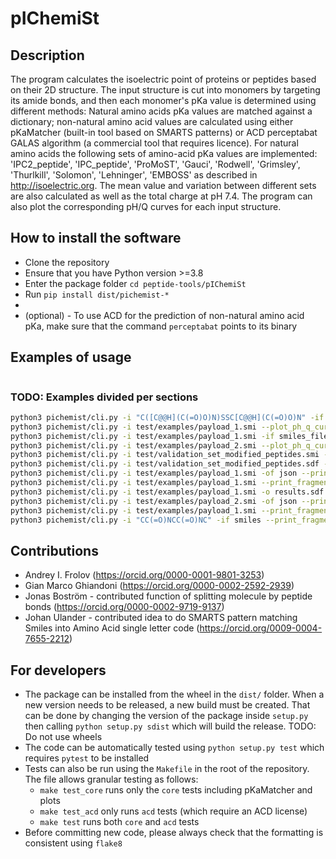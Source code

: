 # pIChemiSt

## Description
The program calculates the isoelectric point of proteins or peptides based on their 2D structure. The input structure is cut into monomers by targeting its amide bonds, and then each monomer's pKa value is determined using different methods: Natural amino acids pKa values are matched against a dictionary; non-natural amino acid values are calculated using either pKaMatcher (built-in tool based on SMARTS patterns) or ACD perceptabat GALAS algorithm (a commercial tool that requires licence). For natural amino acids the following sets of amino-acid pKa values are implemented: 'IPC2_peptide', 'IPC_peptide', 'ProMoST', 'Gauci', 'Rodwell', 'Grimsley', 'Thurlkill', 'Solomon', 'Lehninger', 'EMBOSS' as described in http://isoelectric.org. The mean value and variation between different sets are also calculated as well as the total charge at pH 7.4. The program can also plot the corresponding pH/Q curves for each input structure.

## How to install the software
- Clone the repository
- Ensure that you have Python version >=3.8
- Enter the package folder `cd peptide-tools/pIChemiSt`
- Run `pip install dist/pichemist-*`
- 
- (optional) - To use ACD for the prediction of non-natural amino acid pKa, make sure that the command `perceptabat` points to its binary

## Examples of usage
```python

```
### TODO: Examples divided per sections
```bash
python3 pichemist/cli.py -i "C([C@@H](C(=O)O)N)SSC[C@@H](C(=O)O)N" -if smiles_stdin --plot_ph_q_curve --print_fragment_pkas --method pkamatcher
python3 pichemist/cli.py -i test/examples/payload_1.smi --plot_ph_q_curve --print_fragment_pkas --method pkamatcher
python3 pichemist/cli.py -i test/examples/payload_1.smi -if smiles_file --plot_ph_q_curve --print_fragment_pkas --method pkamatcher
python3 pichemist/cli.py -i test/examples/payload_2.smi --plot_ph_q_curve -tfp plot --print_fragment_pkas --method pkamatcher
python3 pichemist/cli.py -i test/validation_set_modified_peptides.smi -if smiles_file --print_fragment_pkas --method pkamatcher
python3 pichemist/cli.py -i test/validation_set_modified_peptides.sdf -if sdf --print_fragment_pkas --method pkamatcher
python3 pichemist/cli.py -i test/examples/payload_1.smi -of json --print_fragment_pkas --method pkamatcher
python3 pichemist/cli.py -i test/examples/payload_1.smi --print_fragment_pkas --method acd
python3 pichemist/cli.py -i test/examples/payload_1.smi -o results.sdf -of sdf --print_fragment_pkas --method pkamatcher
python3 pichemist/cli.py -i test/examples/payload_2.smi -of json --print_fragment_pkas --method pkamatcher
python3 pichemist/cli.py -i test/examples/payload_1.smi --print_fragment_pkas --method pkamatcher
python3 pichemist/cli.py -i "CC(=O)NCC(=O)NC" -if smiles --print_fragment_pkas --method pkamatcher
```

## Contributions
- Andrey I. Frolov (https://orcid.org/0000-0001-9801-3253)
- Gian Marco Ghiandoni (https://orcid.org/0000-0002-2592-2939)
- Jonas Boström - contributed function of splitting molecule by peptide bonds (https://orcid.org/0000-0002-9719-9137)
- Johan Ulander - contributed idea to do SMARTS pattern matching Smiles into Amino Acid single letter code (https://orcid.org/0009-0004-7655-2212)

## For developers
- The package can be installed from the wheel in the `dist/` folder. When a new version needs to be released, a new build must be created. That can be done by changing the version of the package inside `setup.py` then calling `python setup.py sdist` which will build the release. TODO: Do not use wheels 
- The code can be automatically tested using `python setup.py test` which requires `pytest` to be installed
- Tests can also be run using the `Makefile` in the root of the repository. The file allows granular testing as follows:
  - `make test_core` runs only the `core` tests including pKaMatcher and plots
  - `make test_acd` only runs `acd` tests (which require an ACD license)
  - `make test` runs both `core` and `acd` tests
- Before committing new code, please always check that the formatting is consistent using `flake8`